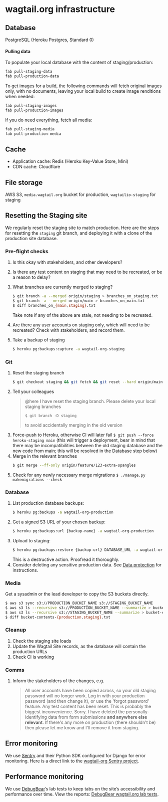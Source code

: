 # wagtail.org infrastructure

## Database

PostgreSQL (Heroku Postgres, Standard 0)

#### Pulling data

To populate your local database with the content of staging/production:

```bash
fab pull-staging-data
fab pull-production-data
```

To get images for a build, the following commands will fetch original images only, with no documents, leaving your local build to create image renditions when needed:

```sh
fab pull-staging-images
fab pull-production-images
```

If you do need everything, fetch all media:

```bash
fab pull-staging-media
fab pull-production-media
```

## Cache

-   Application cache: Redis (Heroku Key-Value Store, Mini)
-   CDN cache: Cloudflare

## File storage

AWS S3, `media.wagtail.org` bucket for production, `wagtailio-staging` for staging

## Resetting the Staging site

We regularly reset the staging site to match production. Here are the steps for resetting the `staging` git branch, and deploying it with a clone of the production site database.

### Pre-flight checks

1. Is this okay with stakeholders, and other developers?
1. Is there any test content on staging that may need to be recreated, or be a reason to delay?
1. What branches are currently merged to staging?

    ```bash
    $ git branch -a --merged origin/staging > branches_on_staging.txt
    $ git branch -a --merged origin/main > branches_on_main.txt
    $ diff branches_on_{main,staging}.txt
    ```

    Take note if any of the above are stale, not needing to be recreated.

1. Are there any user accounts on staging only, which will need to be recreated? Check with stakeholders, and record them.
1. Take a backup of staging
    ```bash
    $ heroku pg:backups:capture -a wagtail-org-staging
    ```

### Git

1. Reset the staging branch
    ```bash
    $ git checkout staging && git fetch && git reset --hard origin/main && git push --force
    ```
1. Tell your colleagues
    > @here I have reset the staging branch. Please delete your local staging branches
    >
    > ```
    > $ git branch -D staging
    > ```
    >
    > to avoid accidentally merging in the old version
1. Force-push to Heroku, otherwise CI will later fail `$ git push --force heroku-staging main` (this will trigger a deployment, bear in mind that there may be incompatibilities between the old staging database and the new code from main; this will be resolved in the Database step below)
1. Merge in the relevant branches
    ```bash
    $ git merge --ff-only origin/feature/123-extra-spangles
    ```
1. Check for any newly necessary merge migrations `$ ./manage.py makemigrations --check`

### Database

1. List production database backups:
    ```bash
    $ heroku pg:backups -a wagtail-org-production
    ```
1. Get a signed S3 URL of your chosen backup:
    ```bash
    $ heroku pg:backups:url {backup-name} -a wagtail-org-production
    ```
1. Upload to staging:
    ```bash
    $ heroku pg:backups:restore {backup-url} DATABASE_URL -a wagtail-org-staging
    ```
    This is a destructive action. Proofread it thoroughly.
1. Consider deleting any sensitive production data. See [Data protection](data_protection.md) for instructions.

### Media

Get a sysadmin or the lead developer to copy the S3 buckets directly.

```bash
$ aws s3 sync s3://PRODUCTION_BUCKET_NAME s3://STAGING_BUCKET_NAME
$ aws s3 ls --recursive s3://PRODUCTION_BUCKET_NAME --summarize > bucket-contents-production.txt
$ aws s3 ls --recursive s3://STAGING_BUCKET_NAME --summarize > bucket-contents-staging.txt
$ diff bucket-contents-{production,staging}.txt
```

### Cleanup

1. Check the staging site loads
1. Update the Wagtail Site records, as the database will contain the production URLs
1. Check CI is working

### Comms

1. Inform the stakeholders of the changes, e.g.
    > All user accounts have been copied across, so your old staging password will no longer work. Log in with your production password (and then change it), or use the 'forgot password' feature.
    > Any test content has been reset. This is probably the biggest inconvenience. Sorry.
    > I have deleted the personally-identifying data from form submissions **and anywhere else relevant**. If there's any more on production (there shouldn't be) then please let me know and I'll remove it from staging.

## Error monitoring

We use [Sentry](https://sentry.io/welcome/) and their Python SDK configured for Django for error monitoring. Here is a direct link to the [wagtail-org Sentry project](https://torchbox.sentry.io/projects/wagtail-org/?project=1220804).

## Performance monitoring

We use [DebugBear](https://www.debugbear.com/)’s lab tests to keep tabs on the site’s accessibility and performance over time. View the reports: [DebugBear wagtail.org lab tests](https://www.debugbear.com/project/25758?interval=month&share=SABlYrvo9gP5234W5TMmANCgD).
